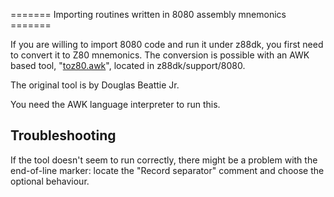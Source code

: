 ======= Importing routines written in 8080 assembly mnemonics =======

If you are willing to import 8080 code and run it under z88dk, you first need to convert it to Z80 mnemonics.
The conversion is possible with an AWK based tool, "[toz80.awk](http://z88dk.cvs.sourceforge.net/z88dk/z88dk/support/8080/toZ80.awk?view=markup)", located in z88dk/support/8080.

The original tool is by Douglas Beattie Jr.

You need the AWK language interpreter to run this.


## Troubleshooting

If the tool doesn't seem to run correctly, there might be a problem with the end-of-line marker: locate the "Record separator" comment and choose the optional behaviour.

